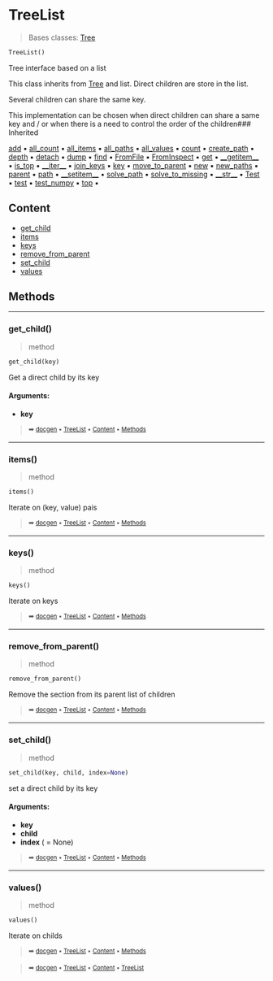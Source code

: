 # TreeList

> Bases classes: [Tree](tree-tree.md#tree)

``` python
TreeList()
```

Tree interface based on a list

This class inherits from [Tree](tree-tree.md#tree) and list. Direct children are store in the list.

Several children can share the same key.

This implementation can be chosen when direct children can share a same key and / or when there is
a need to control the order of the children### Inherited

[add](tree-tree.md#add) :black_small_square: [all_count](tree-tree.md#all_count) :black_small_square: [all_items](tree-tree.md#all_items) :black_small_square: [all_paths](tree-tree.md#all_paths) :black_small_square: [all_values](tree-tree.md#all_values) :black_small_square: [count](tree-tree.md#count) :black_small_square: [create_path](tree-tree.md#create_path) :black_small_square: [depth](tree-tree.md#depth) :black_small_square: [detach](tree-tree.md#detach) :black_small_square: [dump](tree-tree.md#dump) :black_small_square: [find](tree-tree.md#find) :black_small_square: [FromFile](tree-tree.md#fromfile) :black_small_square: [FromInspect](tree-tree.md#frominspect) :black_small_square: [get](tree-tree.md#get) :black_small_square: [\_\_getitem__](tree-tree.md#__getitem__) :black_small_square: [is_top](tree-tree.md#is_top) :black_small_square: [\_\_iter__](tree-tree.md#__iter__) :black_small_square: [join_keys](tree-tree.md#join_keys) :black_small_square: [key](tree-tree.md#key) :black_small_square: [move_to_parent](tree-tree.md#move_to_parent) :black_small_square: [new](tree-tree.md#new) :black_small_square: [new_paths](tree-tree.md#new_paths) :black_small_square: [parent](tree-tree.md#parent) :black_small_square: [path](tree-tree.md#path) :black_small_square: [\_\_setitem__](tree-tree.md#__setitem__) :black_small_square: [solve_path](tree-tree.md#solve_path) :black_small_square: [solve_to_missing](tree-tree.md#solve_to_missing) :black_small_square: [\_\_str__](docum-documentation.md#__str__) :black_small_square: [Test](docum-section.md#test) :black_small_square: [test](parse---parser.md#test) :black_small_square: [test_numpy](tree-tree.md#test_numpy) :black_small_square: [top](tree-tree.md#top) :black_small_square:

## Content

- [get_child](tree-treelist.md#get_child)
- [items](tree-treelist.md#items)
- [keys](tree-treelist.md#keys)
- [remove_from_parent](tree-treelist.md#remove_from_parent)
- [set_child](tree-treelist.md#set_child)
- [values](tree-treelist.md#values)

## Methods



----------
### get_child()

> method

``` python
get_child(key)
```

Get a direct child by its key

#### Arguments:
- **key**

> <sub>:arrow_right: [docgen](index.md#docgen) :black_small_square: [TreeList](tree-treelist.md#treelist) :black_small_square: [Content](tree-treelist.md#content) :black_small_square: [Methods](tree-treelist.md#methods)</sub>

----------
### items()

> method

``` python
items()
```

Iterate on (key, value) pais

> <sub>:arrow_right: [docgen](index.md#docgen) :black_small_square: [TreeList](tree-treelist.md#treelist) :black_small_square: [Content](tree-treelist.md#content) :black_small_square: [Methods](tree-treelist.md#methods)</sub>

----------
### keys()

> method

``` python
keys()
```

Iterate on keys

> <sub>:arrow_right: [docgen](index.md#docgen) :black_small_square: [TreeList](tree-treelist.md#treelist) :black_small_square: [Content](tree-treelist.md#content) :black_small_square: [Methods](tree-treelist.md#methods)</sub>

----------
### remove_from_parent()

> method

``` python
remove_from_parent()
```

Remove the section from its parent list of children

> <sub>:arrow_right: [docgen](index.md#docgen) :black_small_square: [TreeList](tree-treelist.md#treelist) :black_small_square: [Content](tree-treelist.md#content) :black_small_square: [Methods](tree-treelist.md#methods)</sub>

----------
### set_child()

> method

``` python
set_child(key, child, index=None)
```

set a direct child by its key

#### Arguments:
- **key**
- **child**
- **index** ( = None)

> <sub>:arrow_right: [docgen](index.md#docgen) :black_small_square: [TreeList](tree-treelist.md#treelist) :black_small_square: [Content](tree-treelist.md#content) :black_small_square: [Methods](tree-treelist.md#methods)</sub>

----------
### values()

> method

``` python
values()
```

Iterate on childs

> <sub>:arrow_right: [docgen](index.md#docgen) :black_small_square: [TreeList](tree-treelist.md#treelist) :black_small_square: [Content](tree-treelist.md#content) :black_small_square: [Methods](tree-treelist.md#methods)</sub>

> <sub>:arrow_right: [docgen](index.md#docgen) :black_small_square: [TreeList](tree-treelist.md#treelist) :black_small_square: [Content](tree-treelist.md#content) :black_small_square: [TreeList](tree-treelist.md#treelist)</sub>
